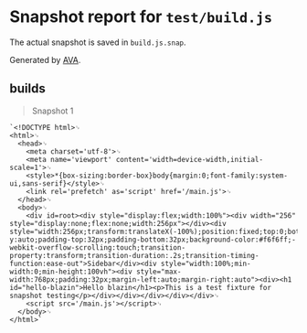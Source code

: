 # Snapshot report for `test/build.js`

The actual snapshot is saved in `build.js.snap`.

Generated by [AVA](https://ava.li).

## builds

> Snapshot 1

    `<!DOCTYPE html>␊
    <html>␊
      <head>␊
        <meta charset='utf-8'>␊
        <meta name='viewport' content='width=device-width,initial-scale=1'>␊
        <style>*{box-sizing:border-box}body{margin:0;font-family:system-ui,sans-serif}</style>␊
        <link rel='prefetch' as='script' href='/main.js'>␊
      </head>␊
      <body>␊
        <div id=root><div style="display:flex;width:100%"><div width="256" style="display:none;flex:none;width:256px"></div><div style="width:256px;transform:translateX(-100%);position:fixed;top:0;bottom:0;left:0;overflow-y:auto;padding-top:32px;padding-bottom:32px;background-color:#f6f6ff;-webkit-overflow-scrolling:touch;transition-property:transform;transition-duration:.2s;transition-timing-function:ease-out">Sidebar</div><div style="width:100%;min-width:0;min-height:100vh"><div style="max-width:768px;padding:32px;margin-left:auto;margin-right:auto"><div><h1 id="hello-blazin">Hello blazin</h1><p>This is a test fixture for snapshot testing</p></div></div></div></div></div>␊
        <script src='/main.js'></script>␊
      </body>␊
    </html>`
